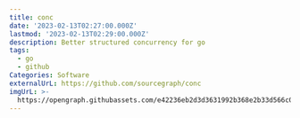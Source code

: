 ```yaml
---
title: conc
date: '2023-02-13T02:27:00.000Z'
lastmod: '2023-02-13T02:29:00.000Z'
description: Better structured concurrency for go
tags:
  - go
  - github
Categories: Software
externalUrL: https://github.com/sourcegraph/conc
imgUrL: >-
  https://opengraph.githubassets.com/e42236eb2d3d3631992b368e2b33d566c00fdfe795a86949624d87bed1a0c803/sourcegraph/conc
---
```

